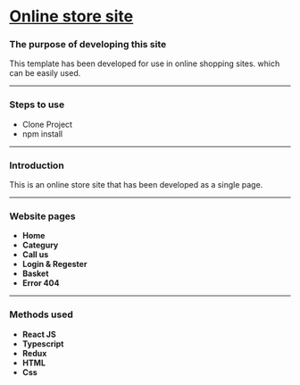 <h1><u><a href="https://mahdi-maleki1991.github.io/shop/">Online store site</a></u></h1>
<h3>
    The purpose of developing this site
</h3>
<p>
    This template has been developed for use in online shopping sites. which can be easily used.
</p>
<hr/>
<h3>Steps to use</h3>
<p>
    <ul>
        <li>Clone Project</li>
        <li>npm install</li>
    </ul>
</p>
<hr>
<h3>Introduction</h3>
<p>
    This is an online store site that has been developed as a single page.
</p>
<hr/>
<h3>Website pages</h3>
<ul>
    <b>
        <li>Home</li>
        <li>Categury</li>
        <li>Call us</li>
        <li>Login & Regester</li>
        <li>Basket</li>
        <li>Error 404</li>
    </b>
</ul>
<hr/>
<h3>Methods used</h3>
<b>
    <ul>
        <li>React JS</li>
        <li>Typescript</li>
        <li>Redux</li>
        <li>HTML</li>
        <li>Css</li>
    </ul>
</b>

